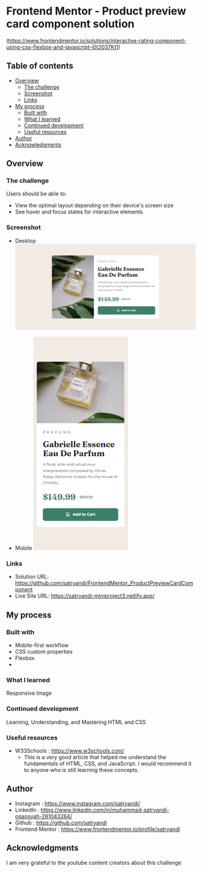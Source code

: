 # Frontend Mentor - Product preview card component solution

(https://www.frontendmentor.io/solutions/interactive-rating-component-using-css-flexbox-and-javascript-i0t2037Kt1)

## Table of contents

- [Overview](#overview)
  - [The challenge](#the-challenge)
  - [Screenshot](#screenshot)
  - [Links](#links)
- [My process](#my-process)
  - [Built with](#built-with)
  - [What I learned](#what-i-learned)
  - [Continued development](#continued-development)
  - [Useful resources](#useful-resources)
- [Author](#author)
- [Acknowledgments](#acknowledgments)

## Overview

### The challenge

Users should be able to:

- View the optimal layout depending on their device's screen size
- See hover and focus states for interactive elements

### Screenshot

- Desktop
![Desktop](design/Screenshot_Desktop_ProdutPreviewCard.png)

- Mobile
![Alt text](design/Screenshot_Mobile_ProdutPreviewCard.png)

### Links

- Solution URL: https://github.com/satryandi/FrontendMentor_ProductPreviewCardComponent
- Live Site URL: https://satryandi-miniproject3.netlify.app/

## My process

### Built with

- Mobile-first workflow
- CSS custom properties
- Flexbox
- <Picture>

### What I learned

Responsive Image

### Continued development

Learning, Understanding, and Mastering HTML and CSS

### Useful resources

- W33Schools : https://www.w3schools.com/
  - This is a very good article that helped me understand the fundamentals of HTML, CSS, and JavaScript. I would recommend it to anyone who is still learning these concepts.

## Author

- Instagram : https://www.instagram.com/satryandi/
- LinkedIn : https://www.linkedin.com/in/muhammad-satryandi-ogansyah-261043264/
- Github : https://github.com/satryandi
- Frontend Mentor : https://www.frontendmentor.io/profile/satryandi

## Acknowledgments

I am very grateful to the youtube content creators about this challenge 
